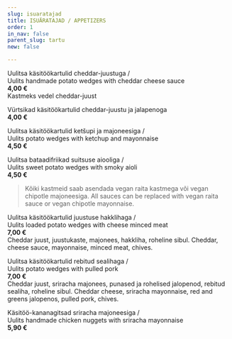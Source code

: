 ```yaml
---
slug: isuaratajad
title: ISUÄRATAJAD / APPETIZERS
order: 1
in_nav: false
parent_slug: tartu
new: false

---
```

Uulitsa käsitöökartulid cheddar-juustuga /  
Uulits handmade potato wedges with cheddar cheese sauce  
**4,00 €**  
<span class="koostis">Kastmeks vedel cheddar-juust</span>

<span class="spicy"></span>
Vürtsikad käsitöökartulid cheddar-juustu ja jalapenoga  
**4,00 €**

Uulitsa käsitöökartulid ketšupi ja majoneesiga /  
Uulits potato wedges with ketchup and mayonnaise  
**4,50 €**

<span class="special"></span>
Uulitsa bataadifriikad suitsuse aiooliga /  
Uulits sweet potato wedges with smoky aioli  
**4,50 €**

> </span>

> Kõiki kastmeid saab asendada vegan raita kastmega või vegan chipotle majoneesiga. All sauces can be replaced with vegan raita sauce or vegan chipotle mayonnaise.
>
> <span class="vege"></span><span class="vegan"></span>

Uulitsa käsitöökartulid juustuse hakklihaga /  
Uulits loaded potato wedges with cheese minced meat  
**7,00 €**  
<span class="koostis">Cheddar juust, juustukaste, majonees, hakkliha, roheline sibul. Cheddar, cheese sauce, mayonnaise, minced meat, chives.</span>

<span class="spicy"></span> Uulitsa käsitöökartulid rebitud sealihaga /  
Uulits potato wedges with pulled pork  
**7,00 €**  
<span class="koostis">Cheddar juust, sriracha majonees, punased ja rohelised jalopenod, rebitud sealiha, roheline sibul. Cheddar cheese, sriracha mayonnaise, red and greens jalopenos, pulled pork, chives.</span>

Käsitöö-kananagitsad sriracha majoneesiga /  
Uulits handmade chicken nuggets with sriracha mayonnaise  
**5,90 €**